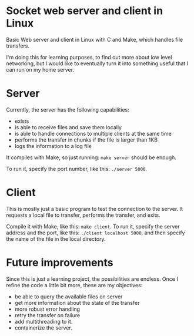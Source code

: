 # Socket web server and client in Linux
Basic Web server and client in Linux with C and Make, which handles file transfers.

I'm doing this for learning purposes, to find out more about low level networking, but I would like to eventually turn it into something useful that I can run on my home server.

# Server
Currently, the server has the following capabilities:
- exists
- is able to receive files and save them locally
- is able to handle connections to multiple clients at the same time
- performs the transfer in chunks if the file is larger than 1KB
- logs the information to a log file

It compiles with Make, so just running: `make server` should be enough.

To run it, specify the port number, like this: `./server 5000`.

# Client
This is mostly just a basic program to test the connection to the server. It requests a local file to transfer, performs the transfer, and exits.

Compile it with Make, like this: `make client`.
To run it, specify the server address and the port, like this: `./client localhost 5000`, and then specify the name of the file in the local directory.

# Future improvements
Since this is just a learning project, the possibilities are endless. Once I refine the code a little bit more, these are my objectives:
- be able to query the available files on server
- get more information about the state of the transfer
- more robust error handling
- retry the transfer on failure
- add multithreading to it.
- containerize the server.